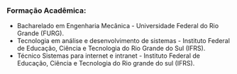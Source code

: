 ### Formação Acadêmica:
* Bacharelado em Engenharia Mecânica - Universidade Federal do Rio Grande (FURG).
* Tecnologia em análise e desenvolvimento de sistemas - Instituto Federal de Educação, Ciência e Tecnologia do Rio Grande do Sul (IFRS).
* Técnico Sistemas para internet e intranet - Instituto Federal de Educação, Ciência e Tecnologia do Rio grande do sul (IFRS).
